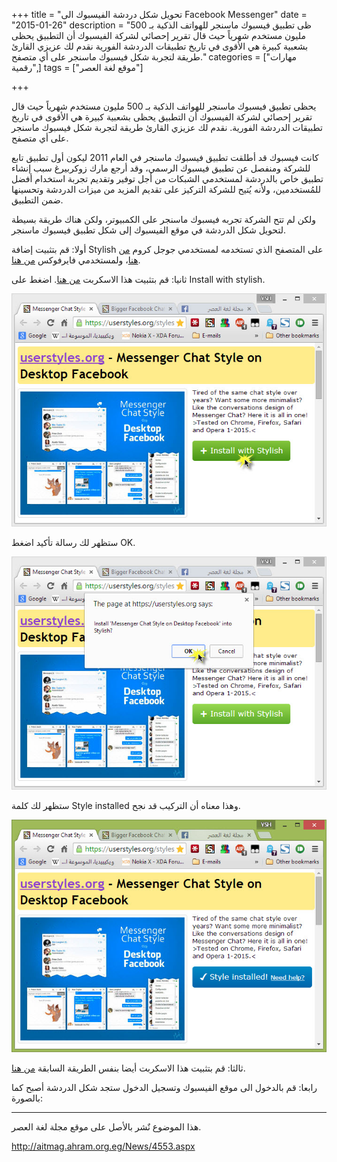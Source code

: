 +++
title = "تحويل شكل دردشة الفيسبوك الى Facebook Messenger"
date = "2015-01-26"
description = "ظى تطبيق فيسبوك ماسنجر للهواتف الذكية بـ 500 مليون مستخدم شهرياً حيث قال تقرير إحصائي لشركة الفيسبوك أن التطبيق يحظى بشعبية كبيرة هي الأقوى في تاريخ تطبيقات الدردشة الفورية نقدم لك عزيزي القارئ طريقة لتجربة شكل فيسبوك ماسنجر على أي متصفح."
categories = ["مهارات رقمية",]
tags = ["موقع لغة العصر"]

+++

يحظى تطبيق فيسبوك ماسنجر للهواتف الذكية بـ 500 مليون مستخدم شهرياً حيث قال تقرير إحصائي لشركة الفيسبوك أن التطبيق يحظى بشعبية كبيرة هي الأقوى في تاريخ تطبيقات الدردشة الفورية. نقدم لك عزيزي القارئ طريقة لتجربة شكل فيسبوك ماسنجر على أي متصفح.

كانت فيسبوك قد أطلقت تطبيق فيسبوك ماسنجر في العام 2011 ليكون أول تطبيق تابع للشركة ومنفصل عن تطبيق فيسبوك الرسمي، وقد أرجع مارك زوكربيرغ سبب إنشاء تطبيق خاص بالدردشة لمستخدمي الشبكات من أجل توفير وتقديم تجربة استخدام أفضل للمُستخدمين، ولأنه يُتيح للشركة التركيز على تقديم المزيد من ميزات الدردشة وتحسينها ضمن التطبيق.

ولكن لم تتح الشركة تجربه فيسبوك ماسنجر على الكمبيوتر، ولكن هناك طريقة بسيطة لتحويل شكل الدردشة في موقع الفيسبوك إلى شكل تطبيق فيسبوك ماسنجر.

أولا: قم بتثبيت إضافة Stylish على المتصفح الذي تستخدمه
لمستخدمي جوجل كروم [من هنا](https://chrome.google.com/webstore/detail/stylish/fjnbnpbmkenffdnngjfgmeleoegfcffe?hl=ar)، ولمستخدمي فايرفوكس [من هنا](https://addons.mozilla.org/ar/firefox/addon/stylish/).

ثانيا: قم بتثبيت هذا الاسكربت [من هنا](https://userstyles.org/styles/107284/messenger-chat-style-on-desktop-facebook).
اضغط على Install with stylish.

![1](images/2015-635578931964239335-423.jpg)

ستظهر لك رسالة تأكيد اضغط OK.

![2](images/2015-635578940423872693-387.jpg)

ستظهر لك كلمة Style installed وهذا معناه أن التركيب قد نجح.

![3](images/2015-635578941121680727-168.jpg)

ثالثا: قم بتثبيت هذا الاسكربت أيضا بنفس الطريقة السابقة [من هنا](https://userstyles.org/styles/94297/bigger-facebook-chat).

رابعا: قم بالدخول الى موقع الفيسبوك وتسجيل الدخول ستجد شكل الدردشة أصبح كما بالصورة:

---

هذا الموضوع نٌشر باﻷصل على موقع مجلة لغة العصر.

http://aitmag.ahram.org.eg/News/4553.aspx
